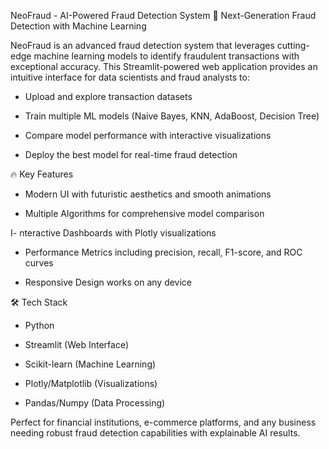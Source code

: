 NeoFraud - AI-Powered Fraud Detection System
🚀 Next-Generation Fraud Detection with Machine Learning

NeoFraud is an advanced fraud detection system that leverages cutting-edge machine learning models to identify fraudulent transactions with exceptional accuracy.
This Streamlit-powered web application provides an intuitive interface for data scientists and fraud analysts to:

- Upload and explore transaction datasets

- Train multiple ML models (Naive Bayes, KNN, AdaBoost, Decision Tree)

- Compare model performance with interactive visualizations

- Deploy the best model for real-time fraud detection

🔥 Key Features
- Modern UI with futuristic aesthetics and smooth animations

- Multiple Algorithms for comprehensive model comparison

I- nteractive Dashboards with Plotly visualizations

- Performance Metrics including precision, recall, F1-score, and ROC curves

- Responsive Design works on any device

🛠️ Tech Stack
- Python

- Streamlit (Web Interface)

- Scikit-learn (Machine Learning)

- Plotly/Matplotlib (Visualizations)

- Pandas/Numpy (Data Processing)

Perfect for financial institutions, e-commerce platforms, and any business needing robust fraud detection capabilities with explainable AI results.

